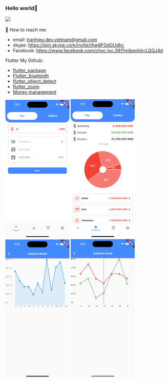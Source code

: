 ### Hello world👋
![](https://github-readme-stats.vercel.app/api?username=tranhieudevvietnam&count_private=true&show_icons=true&theme=radical)


💬 How to reach me:
 - email: tranhieu.dev.vietnam@gmail.com
 - skype: https://join.skype.com/invite/rhw8FGdGUdhc
 - Facebook: https://www.facebook.com/choc.loc.391?mibextid=LQQJ4d

Flutter My Github: 
  * [flutter_package][flutter_package_demo] 
  * [Flutter_bluetooth][flutter_bluetooth_demo] 
  * [flutter_object_detect][flutter_object_detect_demo] 
  * [flutter_zoom][flutter_zoom_demo] 
  * [Money management][money_management_demo] 
 <p float="left">
 <img src="https://github.com/tranhieudevvietnam/flutter-money-management/blob/main/docs/images/image1.png" width="200">
 <img src="https://github.com/tranhieudevvietnam/flutter-money-management/blob/main/docs/images/image_analysis.gif" width="200">
 <img src="https://github.com/tranhieudevvietnam/flutter-money-management/blob/main/docs/images/image2.png" width="200">
 <img src="https://github.com/tranhieudevvietnam/flutter-money-management/blob/main/docs/images/image3.png" width="200">
 </p>
 


[flutter_package_demo]:<https://github.dev/tranhieudevvietnam/flutter-packages>
[flutter_bluetooth_demo]:<https://github.dev/tranhieudevvietnam/flutter-packages/tree/main/flutter_blue>
[flutter_object_detect_demo]:<https://github.dev/tranhieudevvietnam/flutter-packages/tree/main/flutter_object_detect>
[flutter_zoom_demo]:<https://github.dev/tranhieudevvietnam/flutter-packages/tree/main/flutter_zoom>
[money_management_demo]:<https://github.dev/tranhieudevvietnam/flutter-money-management>

